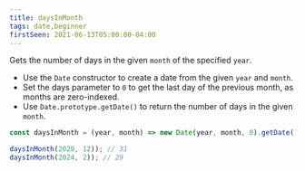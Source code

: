 ```yaml
---
title: daysInMonth
tags: date,beginner
firstSeen: 2021-06-13T05:00:00-04:00
---
```


Gets the number of days in the given `month` of the specified `year`.

- Use the `Date` constructor to create a date from the given `year` and `month`.
- Set the days parameter to `0` to get the last day of the previous month, as months are zero-indexed.
- Use `Date.prototype.getDate()` to return the number of days in the given `month`.

```js
const daysInMonth = (year, month) => new Date(year, month, 0).getDate();
```

```js
daysInMonth(2020, 12)); // 31
daysInMonth(2024, 2)); // 29
```
